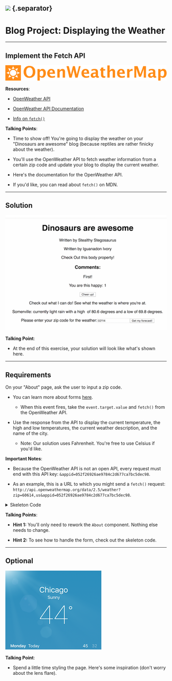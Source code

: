 ## ![](https://s3.amazonaws.com/python-ga/images/GA_Cog_Medium_White_RGB.png) {.separator}
<h1>Blog Project: Displaying the Weather</h1>

---

## Implement the Fetch API

 ![logo](assets/open-weather-map-logo.png)

**Resources**:

- [OpenWeather API](http://openweathermap.org/current)

- [OpenWeather API Documentation](http://openweathermap.org/current)

- [Info on `fetch()`](https://developer.mozilla.org/en-US/docs/Web/API/WindowOrWorkerGlobalScope/fetch)

<aside class="notes">

**Talking Points**:

- Time to show off! You're going to display the weather on your "Dinosaurs are awesome" blog (because reptiles are rather finicky about the weather).

- You'll use the OpenWeather API to fetch weather information from a certain zip code and update your blog to display the current weather.

- Here's the documentation for the OpenWeather API.

- If you'd like, you can read about `fetch()` on MDN.

</aside>

---

## Solution

<img src="assets/dino-blog-weather.png" class="responsive" />

<aside class="notes">

**Talking Point**:

- At the end of this exercise, your solution will look like what's shown here.

</aside>

---

## Requirements

On your "About" page, ask the user to input a zip code.

- You can learn more about forms [here](https://facebook.github.io/react/docs/forms.html).
  - When this event fires, take the `event.target.value` and `fetch()` from the OpenWeather API.

- Use the response from the API to display the current temperature, the high and low temperatures, the current weather description, and the name of the city.
  - Note: Our solution uses Fahrenheit. You're free to use Celsius if you'd like.

**Important Notes**:

- Because the OpenWeather API is not an open API, every request must end with this API key:  `&appid=052f26926ae9784c2d677ca7bc5dec98`.

- As an example, this is a URL to which you might send a `fetch()` request: `http://api.openweathermap.org/data/2.5/weather?zip=60614,us&appid=052f26926ae9784c2d677ca7bc5dec98`.

<details>
  <summary>Skeleton Code</summary>

  ```js
import React, { Component } from 'react';

class About extends Component {

  this.state = {
     // Your required states here
  }

  handleChange = (event) => {
    this.setState({zipcode: event.target.value})
    console.log('Your zip code is' + this.state.zipcode)
  }

  handleSubmit = (event) => {
    // Your fetch here
    // Your state updates go under function(json)
  }

  render() {
    return (
      <div>
        <form onSubmit={this.handleSubmit}>
        <p>
          // Display weather information here
        </p>
        <label>
          Please enter your zip code for the weather:
          <input type="text" onChange={this.handleChange} />
        </label>
        <input type="submit" value="Get my forecast!" />
      </form>
      </div>
    )
  }
}


export default About

```

</details>

<aside class="notes">

**Talking Points**:

- **Hint 1:** You'll only need to rework the `About` component. Nothing else needs to change.

- **Hint 2:** To see how to handle the form, check out the skeleton code.

</aside>

---

## Optional

![alt](assets/weather.png)


<aside class="notes">



**Talking Point**:

- Spend a little time styling the page. Here's some inspiration (don't worry about the lens flare).

</aside>
